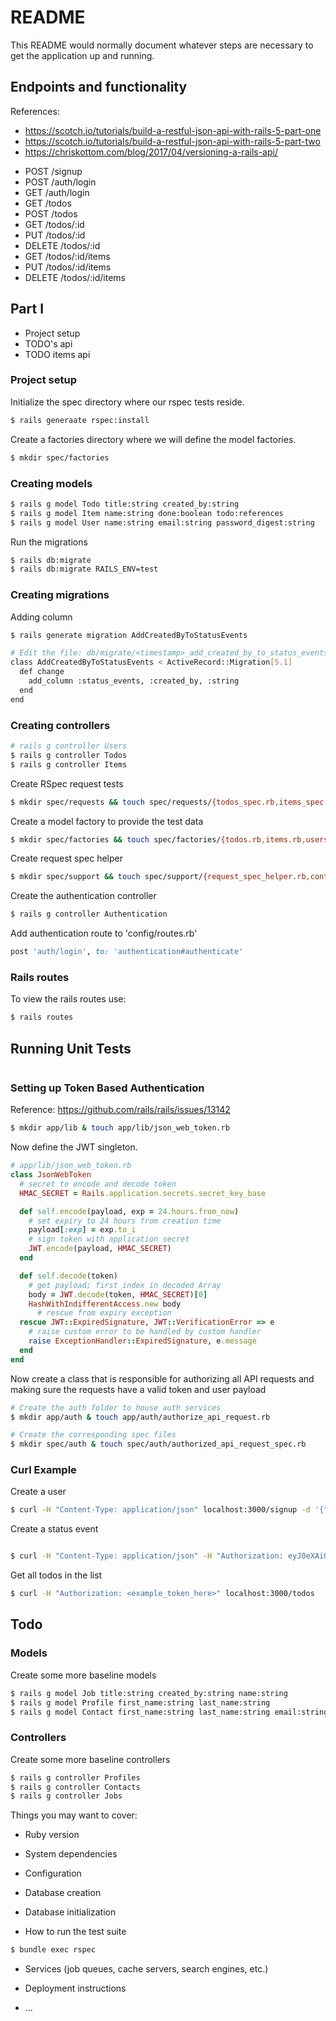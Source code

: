 # README

This README would normally document whatever steps are necessary to get the
application up and running.

## Endpoints and functionality

References: 
- https://scotch.io/tutorials/build-a-restful-json-api-with-rails-5-part-one
- https://scotch.io/tutorials/build-a-restful-json-api-with-rails-5-part-two
- https://chriskottom.com/blog/2017/04/versioning-a-rails-api/

* POST /signup
* POST /auth/login
* GET /auth/login
* GET /todos
* POST /todos
* GET /todos/:id
* PUT /todos/:id
* DELETE /todos/:id
* GET /todos/:id/items
* PUT /todos/:id/items
* DELETE /todos/:id/items

## Part I
- Project setup
- TODO's api
- TODO items api

### Project setup

Initialize the spec directory where our rspec tests reside.

```bash
$ rails generaate rspec:install
```

Create a factories directory where we will define the model factories.

```bash
$ mkdir spec/factories
```

### Creating models

```bash
$ rails g model Todo title:string created_by:string
$ rails g model Item name:string done:boolean todo:references
$ rails g model User name:string email:string password_digest:string
```

Run the migrations
```bash
$ rails db:migrate
$ rails db:migrate RAILS_ENV=test
```

### Creating migrations

Adding column

```bash
$ rails generate migration AddCreatedByToStatusEvents

# Edit the file: db/migrate/<timestamp>_add_created_by_to_status_events.rb
class AddCreatedByToStatusEvents < ActiveRecord::Migration[5.1]
  def change
    add_column :status_events, :created_by, :string
  end
end
```

### Creating controllers

```bash
# rails g controller Users
$ rails g controller Todos
$ rails g controller Items
```

Create RSpec request tests
```bash
$ mkdir spec/requests && touch spec/requests/{todos_spec.rb,items_spec.rb,users_spec.rb}
```

Create a model factory to provide the test data
```bash
$ mkdir spec/factories && touch spec/factories/{todos.rb,items.rb,users.rb}
```

Create request spec helper
```bash
$ mkdir spec/support && touch spec/support/{request_spec_helper.rb,controller_spec_helper.rb}
```

Create the authentication controller
```bash
$ rails g controller Authentication
```

Add authentication route to 'config/routes.rb'
```ruby
post 'auth/login', to: 'authentication#authenticate'
```

### Rails routes

To view the rails routes use:

```bash
$ rails routes
```

## Running Unit Tests

```bash

```
### Setting up Token Based Authentication

Reference: https://github.com/rails/rails/issues/13142

```bash
$ mkdir app/lib & touch app/lib/json_web_token.rb
```

Now define the JWT singleton.
```ruby
# app/lib/json_web_token.rb
class JsonWebToken
  # secret to encode and decode token
  HMAC_SECRET = Rails.application.secrets.secret_key_base

  def self.encode(payload, exp = 24.hours.from_now)
    # set expiry to 24 hours from creation time
    payload[:exp] = exp.to_i
    # sign token with application secret
    JWT.encode(payload, HMAC_SECRET)
  end

  def self.decode(token)
    # get payload; first index in decoded Array
    body = JWT.decode(token, HMAC_SECRET)[0]
    HashWithIndifferentAccess.new body
      # rescue from expiry exception
  rescue JWT::ExpiredSignature, JWT::VerificationError => e
    # raise custom error to be handled by custom handler
    raise ExceptionHandler::ExpiredSignature, e.message
  end
end
```

Now create a class that is responsible for authorizing all API requests and making sure the requests have a valid token 
and user payload

```bash
# Create the auth folder to house auth services
$ mkdir app/auth & touch app/auth/authorize_api_request.rb

# Create the corresponding spec files
$ mkdir spec/auth & touch spec/auth/authorized_api_request_spec.rb
```

### Curl Example

Create a user
```bash
$ curl -H "Content-Type: application/json" localhost:3000/signup -d '{"name": "example_user", "email": "example_user@gmail.com", "password": "example_password", "password_confirmation": "example_password"}'
```

Create a status event
```bash

$ curl -H "Content-Type: application/json" -H "Authorization: eyJ0eXAiOiJKV1QiLCJhbGciOiJIUzI1NiJ9.eyJ1c2VyX2lkIjo0LCJleHAiOjE1MDM1ODgxMzJ9.aoMumHU7nqpzdbDX6999qh0FHkJPRCcbgTuTaixp1wA" localhost:3000/status_events -d '{"sha": "9049f1265b7d61be4a8904a9a27120d2064dab3b", "state": "pending", "description": "Test", "target_url": "https://www.google.com"}'
```

Get all todos in the list
```bash
$ curl -H "Authorization: <example_token_here>" localhost:3000/todos
```

## Todo

### Models
Create some more baseline models
```bash
$ rails g model Job title:string created_by:string name:string
$ rails g model Profile first_name:string last_name:string
$ rails g model Contact first_name:string last_name:string email:string
```

### Controllers
Create some more baseline controllers
```bash
$ rails g controller Profiles
$ rails g controller Contacts
$ rails g controller Jobs
```

Things you may want to cover:

* Ruby version

* System dependencies

* Configuration

* Database creation

* Database initialization

* How to run the test suite

```bash
$ bundle exec rspec
```

* Services (job queues, cache servers, search engines, etc.)

* Deployment instructions

* ...
